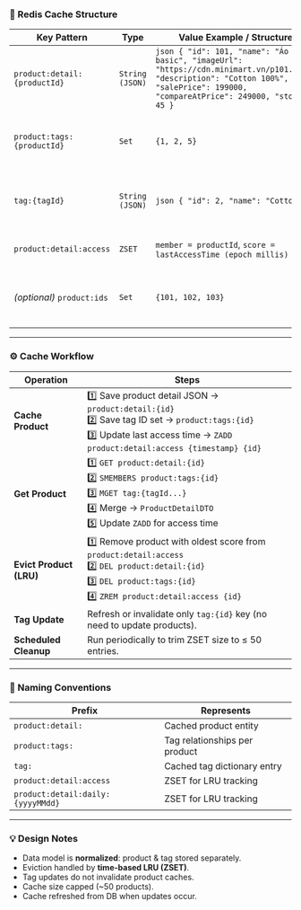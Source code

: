### 🧱 Redis Cache Structure

| **Key Pattern**              | **Type**        | **Value Example / Structure**                                                                                                                                                            | **Purpose / Notes**                                                              |
| ---------------------------- | --------------- | ---------------------------------------------------------------------------------------------------------------------------------------------------------------------------------------- | -------------------------------------------------------------------------------- |
| `product:detail:{productId}` | `String (JSON)` | `json { "id": 101, "name": "Áo thun basic", "imageUrl": "https://cdn.minimart.vn/p101.jpg", "description": "Cotton 100%", "salePrice": 199000, "compareAtPrice": 249000, "stock": 45 } ` | Cached product detail (excluding tag info).                                      |
| `product:tags:{productId}`   | `Set`           | `{1, 2, 5}`                                                                                                                                                                              | List of tag IDs associated with the product. Used to rebuild `ProductDetailDTO`. |
| `tag:{tagId}`                | `String (JSON)` | `json { "id": 2, "name": "Cotton" } `                                                                                                                                                    | Cached tag dictionary entry (shared by multiple products).                       |
| `product:detail:access`      | `ZSET`          | `member = productId`, `score = lastAccessTime (epoch millis)`                                                                                                                            | Tracks product recency for LRU-style eviction.                                   |
| _(optional)_ `product:ids`   | `Set`           | `{101, 102, 103}`                                                                                                                                                                        | (Optional) For debugging or monitoring cached product IDs.                       |

---

### ⚙️ Cache Workflow

| **Operation**           | **Steps**                                                                                                                                                                         |
| ----------------------- | --------------------------------------------------------------------------------------------------------------------------------------------------------------------------------- |
| **Cache Product**       | 1️⃣ Save product detail JSON → `product:detail:{id}` <br> 2️⃣ Save tag ID set → `product:tags:{id}` <br> 3️⃣ Update last access time → `ZADD product:detail:access {timestamp} {id}` |
| **Get Product**         | 1️⃣ `GET product:detail:{id}` <br> 2️⃣ `SMEMBERS product:tags:{id}` <br> 3️⃣ `MGET tag:{tagId...}` <br> 4️⃣ Merge → `ProductDetailDTO` <br> 5️⃣ Update `ZADD` for access time          |
| **Evict Product (LRU)** | 1️⃣ Remove product with oldest score from `product:detail:access` <br> 2️⃣ `DEL product:detail:{id}` <br> 3️⃣ `DEL product:tags:{id}` <br> 4️⃣ `ZREM product:detail:access {id}`      |
| **Tag Update**          | Refresh or invalidate only `tag:{id}` key (no need to update products).                                                                                                           |
| **Scheduled Cleanup**   | Run periodically to trim ZSET size to ≤ 50 entries.                                                                                                                               |

---

### 🧩 Naming Conventions

| **Prefix**              | **Represents**                |
| ----------------------- | ----------------------------- |
| `product:detail:`       | Cached product entity         |
| `product:tags:`         | Tag relationships per product |
| `tag:`                  | Cached tag dictionary entry   |
| `product:detail:access` | ZSET for LRU tracking         |
| `product:detail:daily:{yyyyMMdd}` | ZSET for LRU tracking         |

---

### 💡 Design Notes

-   Data model is **normalized**: product & tag stored separately.
-   Eviction handled by **time-based LRU (ZSET)**.
-   Tag updates do not invalidate product caches.
-   Cache size capped (~50 products).
-   Cache refreshed from DB when updates occur.

